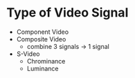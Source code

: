 # Type of Video Signal

* Component Video
* Composite Video
  * combine 3 signals -&gt; 1 signal
* S-Video
  * Chrominance
  * Luminance

